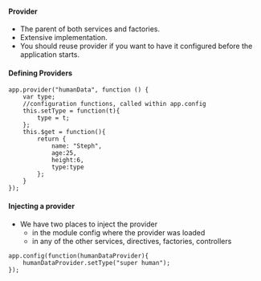 #### Provider

* The parent of both services and factories.
* Extensive implementation.
* You should reuse provider if you want to have it configured before the application starts.


#### Defining Providers

```
app.provider("humanData", function () {
    var type;
    //configuration functions, called within app.config
    this.setType = function(t){
        type = t;
    };
    this.$get = function(){
        return {
            name: "Steph",
            age:25,
            height:6,
            type:type
        };
    }
});
```

#### Injecting a provider

* We have two places to inject the provider
    * in the module config where the provider was loaded
    * in any of the other services, directives, factories, controllers
```
app.config(function(humanDataProvider){
    humanDataProvider.setType("super human");
});
```
